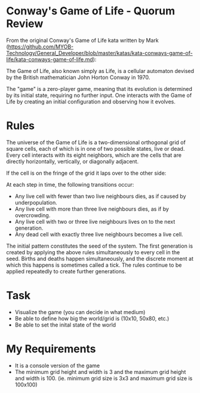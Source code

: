 # Conway's Game of Life - Quorum Review

From the original Conway's Game of Life kata written by Mark (https://github.com/MYOB-Technology/General_Developer/blob/master/katas/kata-conways-game-of-life/kata-conways-game-of-life.md):

The Game of Life, also known simply as Life, is a cellular automaton devised by the British mathematician John Horton Conway in 1970.

The "game" is a zero-player game, meaning that its evolution is determined by its initial state, requiring no further input. One interacts with the Game of Life by creating an initial configuration and observing how it evolves.

# Rules

The universe of the Game of Life is a two-dimensional orthogonal grid of square cells, each of which is in one of two possible states, live or dead. Every cell interacts with its eight neighbors, which are the cells that are directly horizontally, vertically, or diagonally adjacent.

If the cell is on the fringe of the grid it laps over to the other side:



At each step in time, the following transitions occur:

* Any live cell with fewer than two live neighbours dies, as if caused by underpopulation.
* Any live cell with more than three live neighbours dies, as if by overcrowding.
* Any live cell with two or three live neighbours lives on to the next generation.
* Any dead cell with exactly three live neighbours becomes a live cell.

The initial pattern constitutes the seed of the system. The first generation is created by applying the above rules simultaneously to every cell in the seed. Births and deaths happen simultaneously, and the discrete moment at which this happens is sometimes called a tick. The rules continue to be applied repeatedly to create further generations.

# Task
* Visualize the game (you can decide in what medium)
* Be able to define how big the world/grid is (10x10, 50x80, etc.)
* Be able to set the inital state of the world

# My Requirements
* It is a console version of the game
* The minimum grid height and width is 3 and the maximum grid height and width is 100. (ie. minimum grid size is 3x3 and maximum grid size is 100x100)
